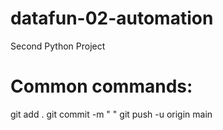 # datafun-02-automation
Second Python Project
# Common commands:
git add .
git commit -m " "
git push -u origin main
